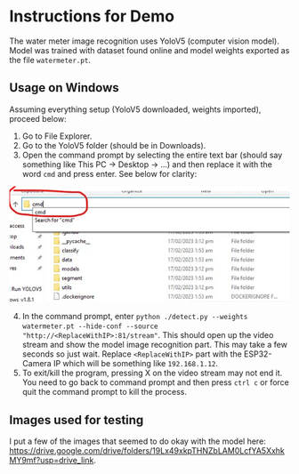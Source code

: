 # Instructions for Demo 
The water meter image recognition uses YoloV5 (computer vision model). Model was trained with dataset found online and model weights exported as the file `watermeter.pt`.

## Usage on Windows
Assuming everything setup (YoloV5 downloaded, weights imported), proceed below:
1. Go to File Explorer.
2. Go to the YoloV5 folder (should be in Downloads).
3. Open the command prompt by selecting the entire text bar (should say something like This PC -> Desktop -> ...) and then replace it with the word `cmd` and press enter. See below for clarity:  

![](./windowsexample.png)

4. In the command prompt, enter `python ./detect.py --weights watermeter.pt --hide-conf --source "http://<ReplaceWithIP>:81/stream"`. This should open up the video stream and show the model image recognition part. This may take a few seconds so just wait. Replace `<ReplaceWithIP>` part with the ESP32-Camera IP which will be something like `192.168.1.12`.
5. To exit/kill the program, pressing X on the video stream may not end it. You need to go back to command prompt and then press `ctrl c` or force quit the command prompt to kill the process.

## Images used for testing
I put a few of the images that seemed to do okay with the model here: https://drive.google.com/drive/folders/19Lx49xkpTHNZbLAM0LcfYA5XxhkMY9mf?usp=drive_link.


